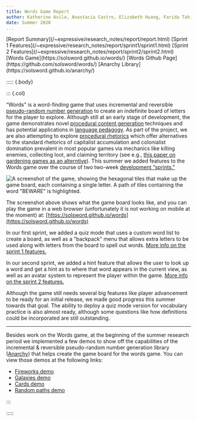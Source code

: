 ```yaml
---
title: Words Game Report
author: Katherine Avila, Anastacia Castro, Elizabeth Huang, Farida Tahiry, and Peter Mawhorter
date: Summer 2020
...
```

<nav>
[Report Summary](/~expressive/research_notes/report/report.html)
[Sprint 1 Features](/~expressive/research_notes/report/sprint1/sprint1.html)
[Sprint 2 Features](/~expressive/research_notes/report/sprint2/sprint2.html)
[Words Game](https://solsword.github.io/words/)
[Words Github Page](https://github.com/solsword/words/)
[Anarchy Library](https://solsword.github.io/anarchy/)
</nav>

::::: {.body}

::: {.col}

“Words" is a word-finding game that uses incremental and
reversible [pseudo-random number
generation](https://en.wikipedia.org/wiki/Pseudorandom_number_generator)
to create an indefinite board of letters for the player to explore.
Although still at an early stage of development, the game demonstrates
novel
[procedural content
generation](https://en.wikipedia.org/wiki/Procedural_generation)
techniques and has potential applications in [language
pedagogy](https://en.wikipedia.org/wiki/Language_pedagogy). As part
of the project, we are also attempting to explore [procedural
rhetorics](https://en.wikipedia.org/wiki/Procedural_rhetoric) which offer
alternatives to the standard rhetorics of capitalist accumulation and
colonialist domination prevalent in most popular games via mechanics like
killing enemies, collecting loot, and claiming territory (see e.g., [this
paper on gardening games as an
alterntive](https://mkremins.github.io/publications/GardeningGames.pdf)).
This summer we added features to the Words game over the course of two
two-week [development
“sprints."](https://searchsoftwarequality.techtarget.com/definition/Scrum-sprint)

![A screenshot of the game, showing the hexagonal tiles that make
up the game board, each containing a single letter. A path of
tiles containing the word "BEWARE" is highlighted.](TODO)

The screenshot above shows what the game board looks like, and you
can play the game in a web browser (unfortunately it is not
working on mobile at the moment) at:
[https://solsword.github.io/words](https://solsword.github.io/words)

In our first sprint, we added a quiz mode that uses a custom
word list to create a board, as well as a "backpack" menu that
allows extra letters to be used along with letters from the board
to spell out words. [More info on the sprint 1 features.](TODO)

In our second sprint, we added a hint feature that allows the user
to look up a word and get a hint as to where that word appears in
the current view, as well as an avatar system to represent the
player within the game. [More info on the sprint 2 features.](TODO)

Although the game still needs several big features like player
advancement to be ready for an initial release, we made good
progress this summer towards that goal. The ability to deploy a
quiz mode version for vocabulary practice is also almost ready,
although some questions like how definitions could be incorporated
are still outstanding.

---

Besides work on the Words game, at the beginning of the summer
research period we implemented a few demos to show off the
capabilities of the incremental & reversible pseudo-random number
generation library ([Anarchy](https://solsword.github.io/anarchy/)) that
helps create the game board for the words game. You can view those demos
at the following links:

* [Fireworks demo](https://solsword.github.io/anarchy/js/fireworks.html)
* [Galaxies demo](https://solsword.github.io/anarchy/js/galaxies.html)
* [Cards demo](https://solsword.github.io/anarchy/js/card_deck.html)
* [Random paths demo](https://solsword.github.io/anarchy/js/random_path.html)

:::

:::::
